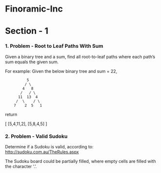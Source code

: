 # Finoramic-Inc

<h1> Section - 1</h1>
<h3>1. Problem - Root to Leaf Paths With Sum</h3>

Given a binary tree and a sum, find all root-to-leaf paths where each path’s sum equals the given sum.

For example:
Given the below binary tree and sum = 22,

              5
             / \
            4   8
           /   / \
          11  13  4
         /  \    / \
        7    2  5   1
return

[
   [5,4,11,2],
   [5,8,4,5]
]

<h3>2. Problem - Valid Sudoku</h3>

Determine if a Sudoku is valid, according to: http://sudoku.com.au/TheRules.aspx

The Sudoku board could be partially filled, where empty cells are filled with the character ‘.’.





